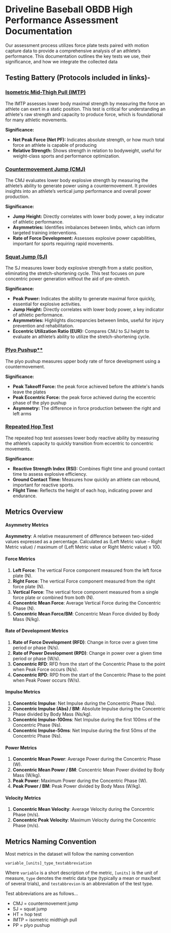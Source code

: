 # **Driveline Baseball OBDB High Performance Assessment Documentation**

Our assessment process utilizes force plate tests paired with motion capture data to provide a comprehensive analysis of an athlete’s performance. This documentation outlines the key tests we use, their significance, and how we integrate the collected data

## **Testing Battery (Protocols included in links)-**

### [**Isometric Mid-Thigh Pull (IMTP)**](https://vimeo.com/972866323/3cc3060c4a)

The IMTP assesses lower body maximal strength by measuring the force an athlete can exert in a static position. This test is critical for understanding an athlete's raw strength and capacity to produce force, which is foundational for many athletic movements.

**Significance:**

* **Net Peak Force (Net PF):** Indicates absolute strength, or how much total force an athlete is capable of producing  
* **Relative Strength:** Shows strength in relation to bodyweight, useful for weight-class sports and performance optimization.

### [**Countermovement Jump (CMJ)**](https://vimeo.com/972660522/7656aa79fa)

The CMJ evaluates lower body explosive strength by measuring the athlete’s ability to generate power using a countermovement. It provides insights into an athlete’s vertical jump performance and overall power production.

**Significance:**

* **Jump Height:** Directly correlates with lower body power, a key indicator of athletic performance.  
* **Asymmetries:** Identifies imbalances between limbs, which can inform targeted training interventions.  
* **Rate of Force Development:** Assesses explosive power capabilities, important for sports requiring rapid movements.

### [**Squat Jump (SJ)**](https://vimeo.com/972826412/9daaa9c9cf)

The SJ measures lower body explosive strength from a static position, eliminating the stretch-shortening cycle. This test focuses on pure concentric power generation without the aid of pre-stretch.

**Significance:**

* **Peak Power:** Indicates the ability to generate maximal force quickly, essential for explosive activities.  
* **Jump Height:** Directly correlates with lower body power, a key indicator of athletic performance.  
* **Asymmetries:** Highlights discrepancies between limbs, useful for injury prevention and rehabilitation.  
* **Eccentric Utilization Ratio (EUR):** Compares CMJ to SJ height to evaluate an athlete’s ability to utilize the stretch-shortening cycle.

### [Plyo Pushup**](https://vimeo.com/991424293/9c27f2b889?share=copy)

The plyo pushup measures upper body rate of force development using a countermovement.

**Significance:**

* **Peak Takeoff Force:** the peak force achieved before the athlete's hands leave the plates
* **Peak Eccentric Force:** the peak force achieved during the eccentric phase of the plyo pushup
* **Asymmetry:** The difference in force production between the right and left arms


### [**Repeated Hop Test**](https://vimeo.com/manage/videos/972840700/05fb7485ca)

The repeated hop test assesses lower body reactive ability by measuring the athlete’s capacity to quickly transition from eccentric to concentric movements. 

**Significance:**

* **Reactive Strength Index (RSI):** Combines flight time and ground contact time to assess explosive efficiency.  
* **Ground Contact Time:** Measures how quickly an athlete can rebound, important for reactive sports.  
* **Flight Time:** Reflects the height of each hop, indicating power and endurance.

## **Metrics Overview** 

#### **Asymmetry Metrics**

**Asymmetry**: A relative measurement of difference between two-sided values expressed as a percentage. Calculated as (Left Metric value – Right Metric value) / maximum of (Left Metric value or Right Metric value) x 100\.

#### **Force Metrics**

1. **Left Force**: The vertical Force component measured from the left force plate (N).  
2. **Right Force**: The vertical Force component measured from the right force plate (N).  
3. **Vertical Force**: The vertical force component measured from a single force plate or combined from both (N).  
4. **Concentric Mean Force**: Average Vertical Force during the Concentric Phase (N).  
5. **Concentric Mean Force/BM**: Concentric Mean Force divided by Body Mass (N/kg).

#### **Rate of Development Metrics**

1. **Rate of Force Development (RFD)**: Change in force over a given time period or phase (N/s).  
2. **Rate of Power Development (RPD)**: Change in power over a given time period or phase (W/s).  
3. **Concentric RFD**: RFD from the start of the Concentric Phase to the point when Peak Force occurs (N/s).  
4. **Concentric RPD**: RPD from the start of the Concentric Phase to the point when Peak Power occurs (W/s).

#### **Impulse Metrics**

1. **Concentric Impulse**: Net Impulse during the Concentric Phase (Ns).  
2. **Concentric Impulse (Abs) / BM**: Absolute Impulse during the Concentric Phase divided by Body Mass (Ns/kg).  
3. **Concentric Impulse-100ms**: Net Impulse during the first 100ms of the Concentric Phase (Ns).  
4. **Concentric Impulse-50ms**: Net Impulse during the first 50ms of the Concentric Phase (Ns).

#### **Power Metrics**

1. **Concentric Mean Power**: Average Power during the Concentric Phase (W).  
2. **Concentric Mean Power / BM**: Concentric Mean Power divided by Body Mass (W/kg).  
3. **Peak Power**: Maximum Power during the Concentric Phase (W).  
4. **Peak Power / BM**: Peak Power divided by Body Mass (W/kg).

#### **Velocity Metrics**

1. **Concentric Mean Velocity**: Average Velocity during the Concentric Phase (m/s).  
2. **Concentric Peak Velocity**: Maximum Velocity during the Concentric Phase (m/s).


## **Metrics Naming Convention** ##

Most metrics in the dataset will follow the naming convention

`variable_[units]_type_testabbreviation`

Where `variable` is a short description of the metric, `[units]` is the unit of measure, `type` denotes the metric data type (typically a mean or max/best of several trials), and `testabbrevion` is an abbreviation of the test type.

Test abbreviations are as follows...

- CMJ = countermovement jump
- SJ = squat jump
- HT = hop test
- IMTP = isometric midthigh pull
- PP = plyo pushup
